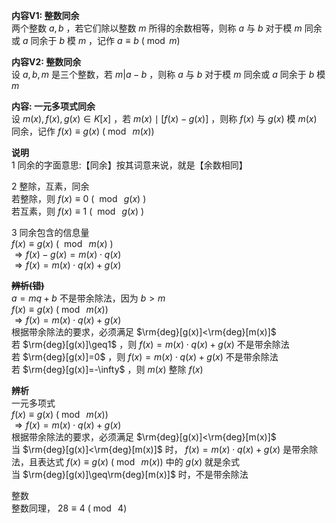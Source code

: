 **内容V1: 整数同余**    
两个整数 $a,b$ ，若它们除以整数 $m$ 所得的余数相等，则称 $a$ 与 $b$ 对于模 $m$ 同余或 $a$ 同余于 $b$ 模 $m$ ，记作 $a\equiv b\ (\bmod{m})$     
    
**内容V2: 整数同余**    
设 $a,b,m$ 是三个整数，若 $m|a-b$ ，则称 $a$ 与 $b$ 对于模 $m$ 同余或 $a$ 同余于 $b$ 模 $m$     
    
**内容: 一元多项式同余**    
设 $m(x),f(x),g(x)\in K[x]$ ，若 $m(x)\mid[f(x)-g(x)]$ ，则称 $f(x)$ 与 $g(x)$ 模 $m(x)$ 同余，记作 $f(x)\equiv g(x)\ (\bmod\ m(x))$     
    
**说明**    
1 同余的字面意思:【同余】按其词意来说，就是【余数相同】    
    
2 整除，互素，同余    
  若整除，则  $f(x)\equiv0\ (\ \bmod\ g(x)\ )$     
  若互素，则  $f(x)\equiv1\ (\ \bmod\ g(x)\ )$     
    
3 同余包含的信息量    
   $f(x)\equiv g(x)\ (\ \bmod\ m(x)\ )$     
   $\Rightarrow f(x)-g(x)=m(x)\cdot q(x)$     
   $\Rightarrow f(x)=m(x)\cdot q(x)+g(x)$     
      
~~**辨析(错)**~~    
 $a=mq+b$ 不是带余除法，因为 $b>m$     
 $f(x)\equiv g(x)\ (\bmod\ m(x))$     
 $\Rightarrow f(x)=m(x)\cdot q(x)+g(x)$     
根据带余除法的要求，必须满足 $\rm{deg}[g(x)]<\rm{deg}[m(x)]$     
若 $\rm{deg}[g(x)]\geq1$ ，则 $f(x)=m(x)\cdot q(x)+g(x)$ 不是带余除法    
若 $\rm{deg}[g(x)]=0$ ，则 $f(x)=m(x)\cdot q(x)+g(x)$ 不是带余除法    
若 $\rm{deg}[g(x)]=-\infty$ ，则 $m(x)$ 整除 $f(x)$     
    
**辨析**    
一元多项式    
 $f(x)\equiv g(x)\ (\bmod\ m(x))$     
 $\Rightarrow f(x)=m(x)\cdot q(x)+g(x)$     
根据带余除法的要求，必须满足 $\rm{deg}[g(x)]<\rm{deg}[m(x)]$     
当 $\rm{deg}[g(x)]<\rm{deg}[m(x)]$ 时， $f(x)=m(x)\cdot q(x)+g(x)$ 是带余除法，且表达式 $f(x)\equiv g(x)\ (\bmod\ m(x))$ 中的 $g(x)$ 就是余式    
当 $\rm{deg}[g(x)]\geq\rm{deg}[m(x)]$ 时，不是带余除法    
    
整数    
整数同理， $28\equiv4\ (\bmod\ 4)$     
    

